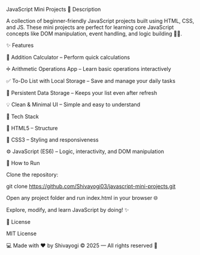 JavaScript Mini Projects
🧠 Description

A collection of beginner-friendly JavaScript projects built using HTML, CSS, and JS.
These mini projects are perfect for learning core JavaScript concepts like DOM manipulation, event handling, and logic building 🧩🚀.

✨ Features

🧮 Addition Calculator – Perform quick calculations

➗ Arithmetic Operations App – Learn basic operations interactively

✅ To-Do List with Local Storage – Save and manage your daily tasks

💾 Persistent Data Storage – Keeps your list even after refresh

💡 Clean & Minimal UI – Simple and easy to understand

🧰 Tech Stack

🧩 HTML5 – Structure

🎨 CSS3 – Styling and responsiveness

⚙️ JavaScript (ES6) – Logic, interactivity, and DOM manipulation

🚀 How to Run

Clone the repository:

git clone https://github.com/Shivayogi03/javascript-mini-projects.git


Open any project folder and run index.html in your browser 🌐

Explore, modify, and learn JavaScript by doing! ✨

🪪 License

MIT License

💻 Made with ❤️ by Shivayogi
© 2025 — All rights reserved 🚀
